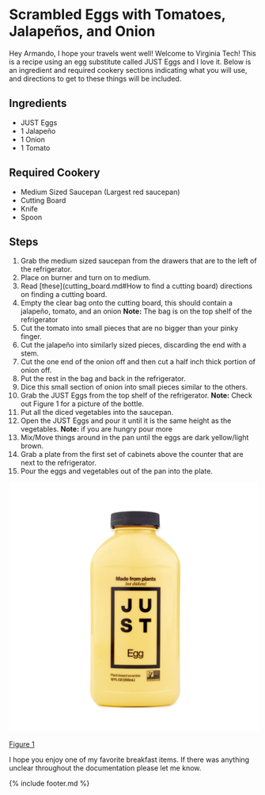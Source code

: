 # Scrambled Eggs with Tomatoes, Jalapeños, and Onion

Hey Armando, I hope your travels went well! Welcome to Virginia Tech!
This is a recipe using an egg substitute called JUST Eggs and I love it.
Below is an ingredient and required cookery sections indicating what you
will use, and directions to get to these things will be included.

## Ingredients

-   JUST Eggs
-   1 Jalapeño
-   1 Onion
-   1 Tomato

## Required Cookery

-   Medium Sized Saucepan (Largest red saucepan)
-   Cutting Board
-   Knife
-   Spoon

## Steps

1.  Grab the medium sized saucepan from the drawers that are to the left of the refrigerator.
2.  Place on burner and turn on to medium.
3.  Read [these](cutting_board.md#How to find a cutting board) directions on finding a cutting board.
4.  Empty the clear bag onto the cutting board, this should contain a jalapeño, tomato, and an onion
**Note:** The bag is on the top shelf of the refrigerator
5.  Cut the tomato into small pieces that are no bigger than your pinky finger.
6.  Cut the jalapeño into similarly sized pieces, discarding the end with a stem.
7.  Cut the one end of the onion off and then cut a half inch thick portion of onion off.
8.  Put the rest in the bag and back in the refrigerator.
9.  Dice this small section of onion into small pieces similar to the others.
10. Grab the JUST Eggs from the top shelf of the refrigerator.
**Note:** Check out Figure 1 for a picture of the bottle.
11. Put all the diced vegetables into the saucepan.
12. Open the JUST Eggs and pour it until it is the same height as the vegetables.
**Note:** if you are hungry pour more
13. Mix/Move things around in the pan until the eggs are dark yellow/light brown.
14. Grab a plate from the first set of cabinets above the counter that are next to the refrigerator.
15. Pour the eggs and vegetables out of the pan into the plate.

![](images/media/image.jpeg)

[Figure
1](https://i5.walmartimages.com/asr/516ad582-8e6c-422c-bd7f-a62a71f19dd9.e95ddb2c39aa050e250f67d258603e44.jpeg?odnHeight=612&odnWidth=612&odnBg=FFFFFF)

I hope you enjoy one of my favorite breakfast items. If there was anything unclear throughout the documentation please let me know.

{% include footer.md %}
